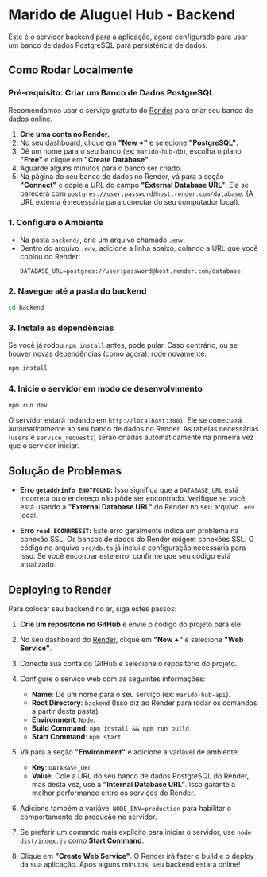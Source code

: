 # Marido de Aluguel Hub - Backend

Este é o servidor backend para a aplicação, agora configurado para usar um banco de dados PostgreSQL para persistência de dados.

## Como Rodar Localmente

### Pré-requisito: Criar um Banco de Dados PostgreSQL

Recomendamos usar o serviço gratuito do [Render](https://render.com/) para criar seu banco de dados online.

1.  **Crie uma conta no Render.**
2.  No seu dashboard, clique em **"New +"** e selecione **"PostgreSQL"**.
3.  Dê um nome para o seu banco (ex: `marido-hub-db`), escolha o plano **"Free"** e clique em **"Create Database"**.
4.  Aguarde alguns minutos para o banco ser criado.
5.  Na página do seu banco de dados no Render, vá para a seção **"Connect"** e copie a URL do campo **"External Database URL"**. Ela se parecerá com `postgres://user:password@host.render.com/database`. (A URL externa é necessária para conectar do seu computador local).

### 1. Configure o Ambiente

-   Na pasta `backend/`, crie um arquivo chamado `.env`.
-   Dentro do arquivo `.env`, adicione a linha abaixo, colando a URL que você copiou do Render:
    ```
    DATABASE_URL=postgres://user:password@host.render.com/database
    ```

### 2. Navegue até a pasta do backend

```bash
cd backend
```

### 3. Instale as dependências

Se você já rodou `npm install` antes, pode pular. Caso contrário, ou se houver novas dependências (como agora), rode novamente:
```bash
npm install
```

### 4. Inicie o servidor em modo de desenvolvimento

```bash
npm run dev
```

O servidor estará rodando em `http://localhost:3001`. Ele se conectará automaticamente ao seu banco de dados no Render. As tabelas necessárias (`users` e `service_requests`) serão criadas automaticamente na primeira vez que o servidor iniciar.

## Solução de Problemas

-   **Erro `getaddrinfo ENOTFOUND`:** Isso significa que a `DATABASE_URL` está incorreta ou o endereço não pôde ser encontrado. Verifique se você está usando a **"External Database URL"** do Render no seu arquivo `.env` local.

-   **Erro `read ECONNRESET`:** Este erro geralmente indica um problema na conexão SSL. Os bancos de dados do Render exigem conexões SSL. O código no arquivo `src/db.ts` já inclui a configuração necessária para isso. Se você encontrar este erro, confirme que seu código está atualizado.

## Deploying to Render

Para colocar seu backend no ar, siga estes passos:

1.  **Crie um repositório no GitHub** e envie o código do projeto para ele.
2.  No seu dashboard do [Render](https://render.com/), clique em **"New +"** e selecione **"Web Service"**.
3.  Conecte sua conta do GitHub e selecione o repositório do projeto.
4.  Configure o serviço web com as seguintes informações:
    -   **Name**: Dê um nome para o seu serviço (ex: `marido-hub-api`).
    -   **Root Directory**: `backend` (Isso diz ao Render para rodar os comandos a partir desta pasta).
    -   **Environment**: `Node`.
    -   **Build Command**: `npm install && npm run build`
    -   **Start Command**: `npm start`
5.  Vá para a seção **"Environment"** e adicione a variável de ambiente:
    -   **Key**: `DATABASE_URL`
    -   **Value**: Cole a URL do seu banco de dados PostgreSQL do Render, mas desta vez, use a **"Internal Database URL"**. Isso garante a melhor performance entre os serviços do Render.
7.  Adicione também a variável `NODE_ENV=production` para habilitar o comportamento de produção no servidor.

8.  Se preferir um comando mais explícito para iniciar o servidor, use `node dist/index.js` como **Start Command**.
6.  Clique em **"Create Web Service"**. O Render irá fazer o build e o deploy da sua aplicação. Após alguns minutos, seu backend estará online!